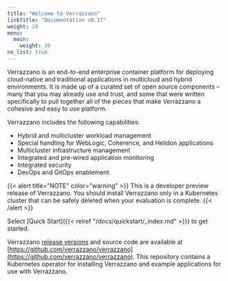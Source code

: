 ```yaml
---
title: "Welcome to Verrazzano"
linkTitle: "Documentation v0.17"
weight: 20
menu:
  main:
    weight: 20
no_list: true
---
```


Verrazzano is an end-to-end enterprise container platform for deploying cloud-native and traditional applications in multicloud and hybrid environments. It is made up of a curated set of open source components – many that you may already use and trust, and some that were written specifically to pull together all of the pieces that make Verrazzano a cohesive and easy to use platform.

Verrazzano includes the following capabilities:

* Hybrid and multicluster workload management
* Special handling for WebLogic, Coherence, and Helidon applications
* Multicluster infrastructure management
* Integrated and pre-wired application monitoring
* Integrated security
* DevOps and GitOps enablement

{{< alert title="NOTE" color="warning" >}}
This is a developer preview release of Verrazzano. You should install Verrazzano only
in a Kubernetes cluster that can be safely deleted when your evaluation is complete.
{{< /alert >}}

Select [Quick Start]({{< relref "/docs/quickstart/_index.md" >}}) to get started.

Verrazzano [release versions](https://github.com/verrazzano/verrazzano/releases/) and source code are available at [https://github.com/verrazzano/verrazzano](https://github.com/verrazzano/verrazzano).
This repository contains a Kubernetes operator for installing Verrazzano and example applications for use with Verrazzano.
